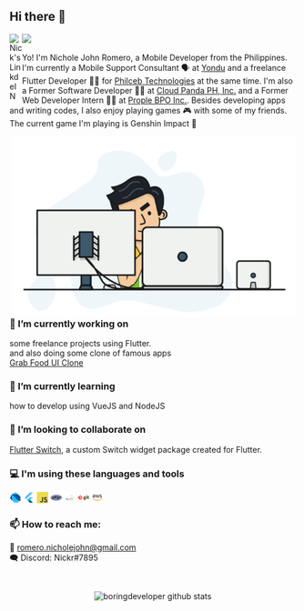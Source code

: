 ## Hi there 👋
<a href="https://www.linkedin.com/in/nichole-john-talban-romero/">
  <img align="left" alt="Nick's LinkdeIN" width="22px" src="https://cdn.jsdelivr.net/npm/simple-icons@v3/icons/linkedin.svg" />
</a>

![](https://visitor-badge.glitch.me/badge?page_id=boringdeveloper.boringdeveloper)

Yo! I'm Nichole John Romero, a Mobile Developer from the Philippines. I'm currently a Mobile Support Consultant :speaking_head: at [Yondu](https://www.yondu.com/) and a freelance Flutter Developer :man_office_worker: for [Philceb Technologies](https://www.globalphilceb.com/home/#/home) at the same time. I'm also a Former Software Developer :man_technologist: at [Cloud Panda PH, Inc.](http://www.cloudpanda.ph/) and a Former Web Developer Intern :man_student: at [Prople BPO Inc.](https://www.propleinc.com/). Besides developing apps and writing codes, I also enjoy playing games :video_game: with some of my friends. The current game I'm playing is Genshin Impact :metal:

<img align="right" alt="GIF" src="https://github.com/boringdeveloper/boringdeveloper/blob/master/developer.gif?raw=true" width="500" height="320" />

### 🔭 I’m currently working on
some freelance projects using Flutter. <br />
and also doing some clone of famous apps <br />
[Grab Food UI Clone](https://github.com/boringdeveloper/GrabFoodUI)

### 🌱 I’m currently learning
how to develop using VueJS and NodeJS

### 👯 I’m looking to collaborate on
[Flutter Switch](https://github.com/boringdeveloper/FlutterSwitch), a custom Switch widget package created for Flutter.

### 💻 I'm using these languages and tools
<code><img height="20" src="https://raw.githubusercontent.com/github/explore/80688e429a7d4ef2fca1e82350fe8e3517d3494d/topics/dart/dart.png"></code>
<code><img height="20" src="https://raw.githubusercontent.com/github/explore/80688e429a7d4ef2fca1e82350fe8e3517d3494d/topics/flutter/flutter.png"></code>
<code><img height="20" src="https://raw.githubusercontent.com/github/explore/80688e429a7d4ef2fca1e82350fe8e3517d3494d/topics/javascript/javascript.png"></code>
<code><img height="20" src="https://raw.githubusercontent.com/github/explore/80688e429a7d4ef2fca1e82350fe8e3517d3494d/topics/php/php.png"></code>
<code><img height="20" src="https://raw.githubusercontent.com/github/explore/80688e429a7d4ef2fca1e82350fe8e3517d3494d/topics/mysql/mysql.png"></code>
<code><img height="20" src="https://raw.githubusercontent.com/github/explore/80688e429a7d4ef2fca1e82350fe8e3517d3494d/topics/git/git.png"></code>
<code><img height="20" src="https://raw.githubusercontent.com/github/explore/80688e429a7d4ef2fca1e82350fe8e3517d3494d/topics/aws/aws.png"></code>

### 📫 How to reach me:
📧 romero.nicholejohn@gmail.com <br />
🗨️ Discord: Nickr#7895

<br />

<p align="center"> <img src="https://github-readme-stats.vercel.app/api?username=boringdeveloper&show_icons=true&theme=dracula" alt="boringdeveloper github stats" />
